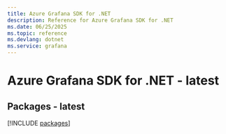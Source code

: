 ```yaml
---
title: Azure Grafana SDK for .NET
description: Reference for Azure Grafana SDK for .NET
ms.date: 06/25/2025
ms.topic: reference
ms.devlang: dotnet
ms.service: grafana
---
```

# Azure Grafana SDK for .NET - latest
## Packages - latest
[!INCLUDE [packages](grafana-index.md)]